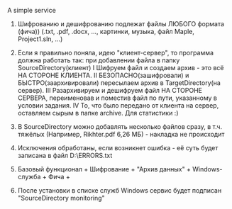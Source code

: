 A simple service

1) Шифрованию и дешифрованию подлежат файлы ЛЮБОГО формата (фича))
(.txt, .pdf, .docx, ..., картинки, музыка, файл Maple, Project1.sln, ...)

2) Если я правильно поняла, идею "клиент-сервер", то программа должна работать так:
при добавлении файла в папку SourceDirectory(клиент)
I Шифруем файл и создаем архив  - это всё НА СТОРОНЕ КЛИЕНТА.
II БЕЗОПАСНО(зашифровали) и БЫСТРО(заархивировали) пересылаем архив в TargetDirectory(на сервер).
III Разархивируем и дешифруем файл НА СТОРОНЕ СЕРВЕРА, переименовав и поместив файл по пути, указанному в условии задания.
IV То, что было передано от клиента на сервер, оставляем сырым в папке archive. Для статистики :)

3) В SourceDirectory можно добавлять несколько файлов сразу, в т.ч. тяжёлых (Например, Rikhter.pdf 6,26 МБ) - накладка не происходит

4) Исключения обработаны, если возникнет ошибка - её суть будет записана в файл D:\ERRORS.txt

5) Базовый функционал	+
Шифрование		+
"Архив данных" 		+
Windows-служба		+
Фича			+

6) После установки в списке служб Windows сервис будет подписан "SourceDirectory monitoring"
